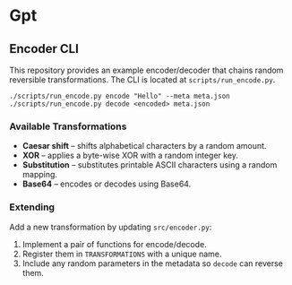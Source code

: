 # Gpt

## Encoder CLI

This repository provides an example encoder/decoder that chains random reversible
transformations. The CLI is located at `scripts/run_encode.py`.

```
./scripts/run_encode.py encode "Hello" --meta meta.json
./scripts/run_encode.py decode <encoded> meta.json
```

### Available Transformations

* **Caesar shift** – shifts alphabetical characters by a random amount.
* **XOR** – applies a byte-wise XOR with a random integer key.
* **Substitution** – substitutes printable ASCII characters using a random mapping.
* **Base64** – encodes or decodes using Base64.

### Extending

Add a new transformation by updating `src/encoder.py`:

1. Implement a pair of functions for encode/decode.
2. Register them in `TRANSFORMATIONS` with a unique name.
3. Include any random parameters in the metadata so `decode` can reverse them.

